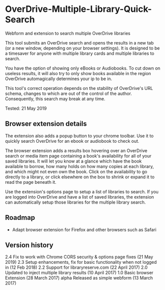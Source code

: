 # OverDrive-Multiple-Library-Quick-Search
Webform and extension to search multiple OverDrive libraries

This tool submits an OverDrive search and opens the results in a new tab (or a new window, depending on your browser settings). It is designed to be a timesaver for anyone with multiple library cards and multiple libraries to search.

You have the option of showing only eBooks or Audiobooks. To cut down on useless results, it will also try to only show books available in the region OverDrive automagically determines your ip to be in.

This tool's correct operation depends on the stability of OverDrive's URL schema, changes to which are out of the control of the author. Consequently, this search may break at any time.

Tested: 21 May 2019

## Browser extension details

The extension also adds a popup button to your chrome toolbar. Use it to quickly search OverDrive for an ebook or audiobook to check out.

The browser extension adds a results box hovering over an OverDrive search or media item page containing a book's availability for all of your saved libraries. It will let you know at a glance which have the book available to borrow, how many holds on how many copies at each library, and which might not even own the book. Click on the availability to go directly to a library, or click elsewhere on the box to shrink or expand it to read the page beneath it.

Use the extension's options page to setup a list of libraries to search. If you are logged into OverDrive and have a list of saved libraries, the extension can automatically setup those libraries for the multiple library search.

## Roadmap

* Adapt browser extension for Firefox and other browsers such as Safari

## Version history

2.4 Fix to work with Chrome CORS security & options page fixes (21 May 2019)
2.3 Setup enhancements, fix for basic functionality when not logged in (12 Feb 2018)
2.2 Support for libraryreserve.com (22 April 2017)
2.0 Updated to inject multiple library results (10 April 2017)
1.0 Basic browser Extension (28 March 2017)
alpha Released as simple webform (13 March 2017)
